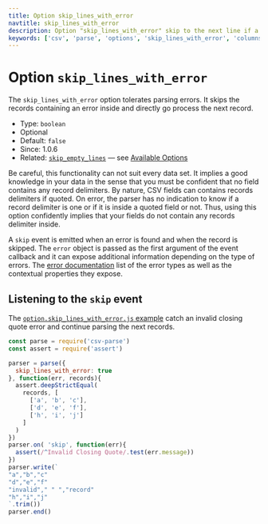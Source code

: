 ```yaml
---
title: Option skip_lines_with_error
navtitle: skip_lines_with_error
description: Option "skip_lines_with_error" skip to the next line if a parsing error occurred.
keywords: ['csv', 'parse', 'options', 'skip_lines_with_error', 'columns']
---
```


# Option `skip_lines_with_error`

The `skip_lines_with_error` option tolerates parsing errors. It skips the records containing an error inside and directly go process the next record.

* Type: `boolean`
* Optional
* Default: `false`
* Since: 1.0.6
* Related: [`skip_empty_lines`](/parse/options/skip_empty_lines/) &mdash; see [Available Options](/parse/options/#available-options)

Be careful, this functionality can not suit every data set. It implies a good knowledge in your data in the sense that you must be confident that no field contains any record delimiters. By nature, CSV fields can contains records delimiters if quoted. On error, the parser has no indication to know if a record delimiter is one or if it is inside a quoted field or not. Thus, using this option confidently implies that your fields do not contain any records delimiter inside.

A `skip` event is emitted when an error is found and when the record is skipped. The `error` object is passed as the first argument of the event callback and it can expose additional information depending on the type of errors. The [error documentation](/parse/errors/) list of the error types as well as the contextual properties they expose.

## Listening to the `skip` event

The [`option.skip_lines_with_error.js` example](https://github.com/adaltas/node-csv/blob/master/packages/csv-parse/samples/option.skip_lines_with_error.js) catch an invalid closing quote error and continue parsing the next records.

```js
const parse = require('csv-parse')
const assert = require('assert')

parser = parse({
  skip_lines_with_error: true
}, function(err, records){
  assert.deepStrictEqual(
    records, [
      ['a', 'b', 'c'],
      ['d', 'e', 'f'],
      ['h', 'i', 'j']
    ]
  )
})
parser.on( 'skip', function(err){
  assert(/^Invalid Closing Quote/.test(err.message))
})
parser.write(`
"a","b","c"
"d","e","f"
"invalid"," " ","record"
"h","i","j"
`.trim())
parser.end()
```

